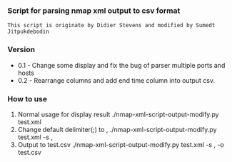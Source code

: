 ### Script for parsing nmap xml output to csv format
	This script is originate by Didier Stevens and modified by Sumedt Jitpukdebodin
### Version
- 0.1
		- Change some display and fix the bug of parser multiple ports and hosts
- 0.2
		- Rearrange columns and add end time column into output csv.

### How to use
1. Normal usage for display result
./nmap-xml-script-output-modify.py test.xml
2. Change default delimiter(;) to ,
./nmap-xml-script-output-modify.py test.xml -s ,
3. Output to test.csv
./nmap-xml-script-output-modify.py test.xml -s , -o test.csv

